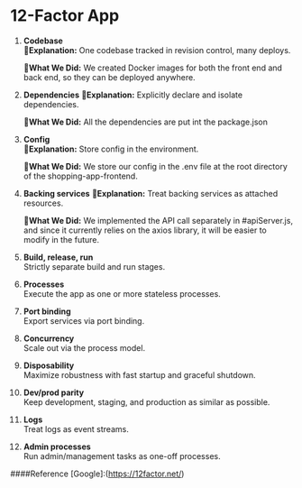 # 12-Factor App

1. **Codebase**  
   🌟**Explanation:**
   One codebase tracked in revision control, many deploys.
   
   :rocket:**What We Did:**
   We created Docker images for both the front end and back end, so they can be deployed anywhere.


2. **Dependencies**
   🌟**Explanation:**
   Explicitly declare and isolate dependencies.

   
   :rocket:**What We Did:**
   All the dependencies are put int the package.json

3. **Config**  
   🌟**Explanation:**
   Store config in the environment.

   :rocket:**What We Did:**
   We store our config in the .env file at the root directory of the shopping-app-frontend.

4. **Backing services** 
   🌟**Explanation:** 
   Treat backing services as attached resources.

   
   :rocket:**What We Did:**
   We implemented the API call separately in #apiServer.js, and since it currently relies on the axios library, it will be easier to modify in the future.

7. **Build, release, run**  
   Strictly separate build and run stages.

8. **Processes**  
   Execute the app as one or more stateless processes.

9. **Port binding**  
   Export services via port binding.

10. **Concurrency**  
   Scale out via the process model.

11. **Disposability**  
   Maximize robustness with fast startup and graceful shutdown.

12. **Dev/prod parity**  
    Keep development, staging, and production as similar as possible.

13. **Logs**  
    Treat logs as event streams.

14. **Admin processes**  
    Run admin/management tasks as one-off processes.

####Reference
[Google]:(https://12factor.net/)
